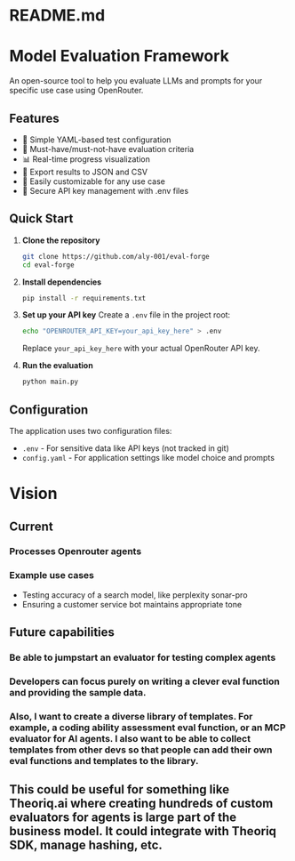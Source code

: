 # README.md

# Model Evaluation Framework

An open-source tool to help you evaluate LLMs and prompts for your specific use case using OpenRouter.

## Features

- 🚀 Simple YAML-based test configuration
- 🎯 Must-have/must-not-have evaluation criteria
- 📊 Real-time progress visualization
- 💾 Export results to JSON and CSV
- 🔧 Easily customizable for any use case
- 🔐 Secure API key management with .env files

## Quick Start

1. **Clone the repository**
   ```bash
   git clone https://github.com/aly-001/eval-forge
   cd eval-forge
   ```

2. **Install dependencies**
   ```bash
   pip install -r requirements.txt
   ```

3. **Set up your API key**
   Create a `.env` file in the project root:
   ```bash
   echo "OPENROUTER_API_KEY=your_api_key_here" > .env
   ```
   Replace `your_api_key_here` with your actual OpenRouter API key.

4. **Run the evaluation**
   ```bash
   python main.py
   ```

## Configuration

The application uses two configuration files:
- `.env` - For sensitive data like API keys (not tracked in git)
- `config.yaml` - For application settings like model choice and prompts

# Vision

## Current 

### Processes Openrouter agents

### Example use cases
- Testing accuracy of a search model, like perplexity sonar-pro
- Ensuring a customer service bot maintains appropriate tone

## Future capabilities 

### Be able to jumpstart an evaluator for testing complex agents
### Developers can focus purely on writing a clever eval function and providing the sample data.
### Also, I want to create a diverse library of templates. For example, a coding ability assessment eval function, or an MCP evaluator for AI agents. I also want to be able to collect templates from other devs so that people can add their own eval functions and templates to the library.

## This could be useful for something like Theoriq.ai where creating hundreds of custom evaluators for agents is large part of the business model. It could integrate with Theoriq SDK, manage hashing, etc.